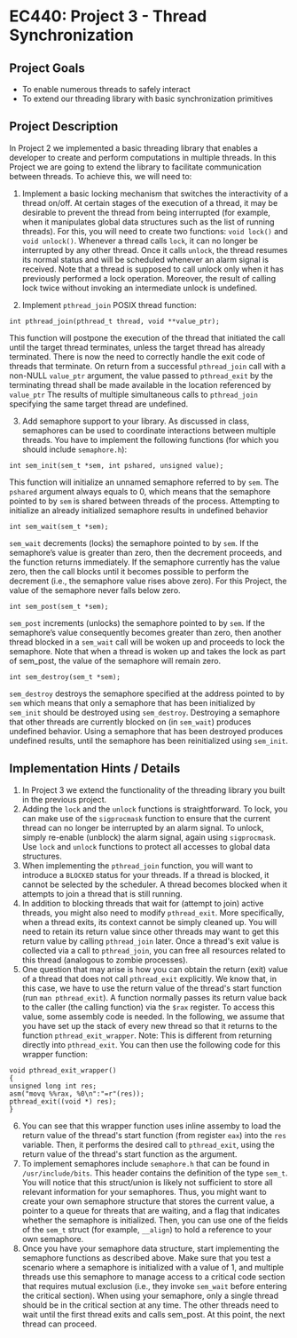 # EC440: Project 3 - Thread Synchronization

## Project Goals
- To enable numerous threads to safely interact
- To extend our threading library with basic synchronization primitives

## Project Description
In Project 2 we implemented a basic threading library that enables a developer to create and
perform computations in multiple threads. In this Project we are going to extend the library to
facilitate communication between threads.
To achieve this, we will need to:

1. Implement a basic locking mechanism that switches the interactivity of a thread on/off.
At certain stages of the execution of a thread, it may be desirable to prevent the thread
from being interrupted (for example, when it manipulates global data structures such
as the list of running threads). For this, you will need to create two functions: 
`void lock()` and `void unlock()`. Whenever a thread calls `lock`, it can no longer be
interrupted by any other thread. Once it calls `unlock`, the thread resumes its normal
status and will be scheduled whenever an alarm signal is received. Note that a thread
is supposed to call unlock only when it has previously performed a lock operation.
Moreover, the result of calling lock twice without invoking an intermediate unlock is
undefined.

2. Implement `pthread_join` POSIX thread function:

`int pthread_join(pthread_t thread, void **value_ptr);`

This function will postpone the execution of the thread that initiated the call until the
target thread terminates, unless the target thread has already terminated. There is now
the need to correctly handle the exit code of threads that terminate. On return from a
successful `pthread_join` call with a non-NULL `value_ptr` argument, the value passed
to `pthread_exit` by the terminating thread shall be made available in the location
referenced by `value_ptr`
The results of multiple simultaneous calls to `pthread_join` specifying the same target
thread are undefined.

3. Add semaphore support to your library. As discussed in class, semaphores can be used
to coordinate interactions between multiple threads. You have to implement the
following functions (for which you should include `semaphore.h`):

`int sem_init(sem_t *sem, int pshared, unsigned value);`

  This function will initialize an unnamed semaphore referred to by `sem`. The
`pshared` argument always equals to 0, which means that the semaphore pointed
to by `sem` is shared between threads of the process. Attempting to initialize an
already initialized semaphore results in undefined behavior

`int sem_wait(sem_t *sem);`

  `sem_wait` decrements (locks) the semaphore pointed to by `sem`. If the
semaphore’s value is greater than zero, then the decrement proceeds, and the
function returns immediately. If the semaphore currently has the value zero,
then the call blocks until it becomes possible to perform the decrement (i.e., the
semaphore value rises above zero). For this Project, the value of the
semaphore never falls below zero.

`int sem_post(sem_t *sem);`

  `sem_post` increments (unlocks) the semaphore pointed to by `sem`. If the
semaphore’s value consequently becomes greater than zero, then another
thread blocked in a `sem_wait` call will be woken up and proceeds to lock the
semaphore. Note that when a thread is woken up and takes the lock as part of
sem_post, the value of the semaphore will remain zero.

`int sem_destroy(sem_t *sem);`

  `sem_destroy` destroys the semaphore specified at the address pointed to by
`sem` which means that only a semaphore that has been initialized by `sem_init`
should be destroyed using `sem_destroy`. Destroying a semaphore that other
threads are currently blocked on (in `sem_wait`) produces undefined behavior.
Using a semaphore that has been destroyed produces undefined results, until
the semaphore has been reinitialized using `sem_init`.

## Implementation Hints / Details
1. In Project 3 we extend the functionality of the threading library you built in the previous
project.
2. Adding the `lock` and the `unlock` functions is straightforward. To lock, you can make
use of the `sigprocmask` function to ensure that the current thread can no longer be
interrupted by an alarm signal. To unlock, simply re-enable (unblock) the alarm signal,
again using `sigprocmask`. Use `lock` and `unlock` functions to protect all accesses to
global data structures.
3. When implementing the `pthread_join` function, you will want to introduce a
`BLOCKED` status for your threads. If a thread is blocked, it cannot be selected by the
scheduler. A thread becomes blocked when it attempts to join a thread that is still
running.
4. In addition to blocking threads that wait for (attempt to join) active threads, you might
also need to modify `pthread_exit`. More specifically, when a thread exits, its context
cannot be simply cleaned up. You will need to retain its return value since other threads
may want to get this return value by calling `pthread_join` later. Once a thread's exit
value is collected via a call to `pthread_join`, you can free all resources related to this
thread (analogous to zombie processes).
5. One question that may arise is how you can obtain the return (exit) value of a thread
that does not call `pthread_exit` explicitly. We know that, in this case, we have to use
the return value of the thread's start function (run `man pthread_exit`). A function
normally passes its return value back to the caller (the calling function) via the `$rax`
register. To access this value, some assembly code is needed. In the following, we
assume that you have set up the stack of every new thread so that it returns to the
function `pthread_exit_wrapper`. Note: This is different from returning directly into
`pthread_exit`. You can then use the following code for this wrapper function:
```
void pthread_exit_wrapper()
{
unsigned long int res;
asm("movq %%rax, %0\n":"=r"(res));
pthread_exit((void *) res);
}
```
6. You can see that this wrapper function uses inline assemby to load the return value of
the thread's start function (from register `eax`) into the `res` variable. Then, it performs the
desired call to `pthread_exit`, using the return value of the thread's start function as
the argument.
7. To implement semaphores include `semaphore.h` that can be found in `/usr/include/bits`.
This header contains the definition of the type `sem_t`. You will notice that this
struct/union is likely not sufficient to store all relevant information for your semaphores.
Thus, you might want to create your own semaphore structure that stores the current
value, a pointer to a queue for threats that are waiting, and a flag that indicates whether
the semaphore is initialized. Then, you can use one of the fields of the `sem_t` struct (for
example, `__align`) to hold a reference to your own semaphore.
8. Once you have your semaphore data structure, start implementing the semaphore
functions as described above. Make sure that you test a scenario where a semaphore
is initialized with a value of 1, and multiple threads use this semaphore to manage
access to a critical code section that requires mutual exclusion (i.e., they invoke
`sem_wait` before entering the critical section). When using your semaphore, only a
single thread should be in the critical section at any time. The other threads need to
wait until the first thread exits and calls sem_post. At this point, the next thread can
proceed.
